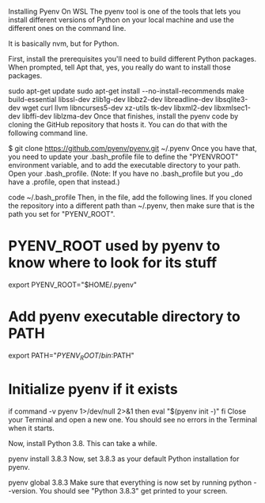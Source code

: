Installing Pyenv On WSL
The pyenv tool is one of the tools that lets you install different versions of Python on your local machine and use the different ones on the command line.

It is basically nvm, but for Python.

First, install the prerequisites you'll need to build different Python packages. When prompted, tell Apt that, yes, you really do want to install those packages.

sudo apt-get update
sudo apt-get install --no-install-recommends make build-essential libssl-dev zlib1g-dev libbz2-dev libreadline-dev libsqlite3-dev wget curl llvm libncurses5-dev xz-utils tk-dev libxml2-dev libxmlsec1-dev libffi-dev liblzma-dev
Once that finishes, install the pyenv code by cloning the GitHub repository that hosts it. You can do that with the following command line.

$ git clone https://github.com/pyenv/pyenv.git ~/.pyenv
Once you have that, you need to update your .bash_profile file to define the "PYENVROOT" environment variable, and to add the executable directory to your path. Open your .bash_profile. (Note: If you have no .bash_profile but you _do have a .profile, open that instead.)

code ~/.bash_profile
Then, in the file, add the following lines. If you cloned the repository into a different path than ~/.pyenv, then make sure that is the path you set for "PYENV_ROOT".

# PYENV_ROOT used by pyenv to know where to look for its stuff
export PYENV_ROOT="$HOME/.pyenv"

# Add pyenv executable directory to PATH
export PATH="$PYENV_ROOT/bin:$PATH"

# Initialize pyenv if it exists
if command -v pyenv 1>/dev/null 2>&1
then
  eval "$(pyenv init -)"
fi
Close your Terminal and open a new one. You should see no errors in the Terminal when it starts.

Now, install Python 3.8. This can take a while.

pyenv install 3.8.3
Now, set 3.8.3 as your default Python installation for pyenv.

pyenv global 3.8.3
Make sure that everything is now set by running python --version. You should see "Python 3.8.3" get printed to your screen.